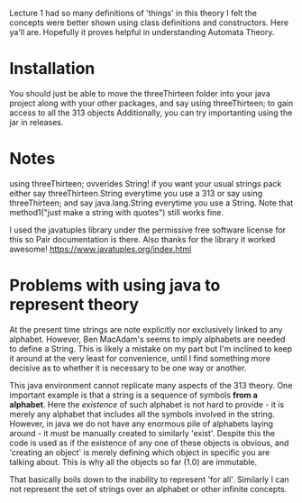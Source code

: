 Lecture 1 had so many definitions of 'things' in this theory I felt the concepts were better shown using class definitions and constructors.
Here ya'll are. Hopefully it proves helpful in understanding Automata Theory.

# Installation
You should just be able to move the threeThirteen folder into your java project along with your other packages, and say
using threeThirteen;
to gain access to all the 313 objects
Additionally, you can try importanting using the jar in releases.

# Notes
using threeThirteen; ovverides String! if you want your usual strings pack either say threeThirteen.String everytime you use a 313 or say using threeThirteen; and say java.lang.String everytime you use a String. Note that method1("just make a string with quotes") still works fine.

I used the javatuples library under the permissive free software license for this so Pair documentation is there. Also thanks for the library it worked awesome!
https://www.javatuples.org/index.html

# Problems with using java to represent theory
At the present time strings are note explicitly nor exclusively linked to any alphabet.
However, Ben MacAdam's seems to imply alphabets are needed to define a String.
This is likely a mistake on my part but I'm inclined to keep it around at the very least for convenience, until I find something more decisive as to whether it is necessary to be one way or another.

This java environment cannot replicate many aspects of the 313 theory.
One important example is that a string is a sequence of symbols **from a alphabet**.
Here the *existence* of such alphabet is not hard to provide - it is merely any alphabet that includes all the symbols involved in the string.
However, in java we do not have any enormous pile of alphabets laying around - it must be manually created to similarly 'exist'.
Despite this the code is used as if the existence of any one of these objects is obvious, and 'creating an object' is merely defining which object in specific you are talking about.
This is why all the objects so far (1.0) are immutable.

That basically boils down to the inability to represent 'for all'. Similarly I can not represent the set of strings over an alphabet or other infinite concepts.
